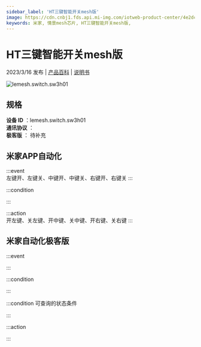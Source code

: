 ```yaml
---
sidebar_label: 'HT三键智能开关mesh版'
image: https://cdn.cnbj1.fds.api.mi-img.com/iotweb-product-center/4e2dccfb17382037aab7b75a1bf209da_1669183462226.png?GalaxyAccessKeyId=AKVGLQWBOVIRQ3XLEW&Expires=9223372036854775807&Signature=6XgeqP67iGVZCijLDI0BXzvV518=
keywords: 米家, 情景mesh芯片, HT三键智能开关mesh版, 
---
```

# HT三键智能开关mesh版

2023/3/16 发布 | [产品百科](https://home.mi.com/webapp/content/baike/product/index.html?model=lemesh.switch.sw3h01/) | [说明书](https://home.mi.com/views/introduction.html?model=lemesh.switch.sw3h01&region=cn)

![lemesh.switch.sw3h01](https://cdn.cnbj1.fds.api.mi-img.com/iotweb-product-center/4e2dccfb17382037aab7b75a1bf209da_1669183462226.png?GalaxyAccessKeyId=AKVGLQWBOVIRQ3XLEW&Expires=9223372036854775807&Signature=6XgeqP67iGVZCijLDI0BXzvV518=)

## 规格  
> 
**设备 ID** ：lemesh.switch.sw3h01  
**通讯协议** ：  
**极客版**  ： 待补充 


## 米家APP自动化  

:::event  
左键开、左键关、中键开、中键关、右键开、右键关
:::

:::condition  

:::

:::action   
开左键、关左键、开中键、关中键、开右键、关右键
:::

## 米家自动化极客版  

:::event  

:::

:::condition  

:::

:::condition 可查询的状态条件  

:::

:::action  

:::

        
